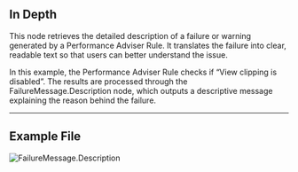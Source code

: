 ## In Depth
This node retrieves the detailed description of a failure or warning generated by a Performance Adviser Rule. It translates the failure into clear, readable text so that users can better understand the issue.

In this example, the Performance Adviser Rule checks if “View clipping is disabled”. The results are processed through the FailureMessage.Description node, which outputs a descriptive message explaining the reason behind the failure. 
___
## Example File

![FailureMessage.Description](./Revit.Elements.FailureMessage.Description_img.jpg)